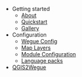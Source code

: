 - Getting started
    - [About](home.md#About)
    - [Quickstart](home.md#Quickstart)
    - [Gallery](gallery.md)
- Configuration
    - [Wegue Config](wegue-configuration.md)
    - [Map Layers](map-layer-configuration.md)
    - [Module Configuration](module-configuration.md)
    - [Language packs](language-packs.md)
- [QGIS2Wegue](qgis_plugin.md)






